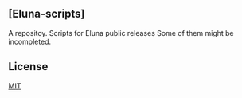## [Eluna-scripts]

A repositoy.
Scripts for Eluna public releases
Some of them might be incompleted.

## License
[MIT](https://choosealicense.com/licenses/mit/)